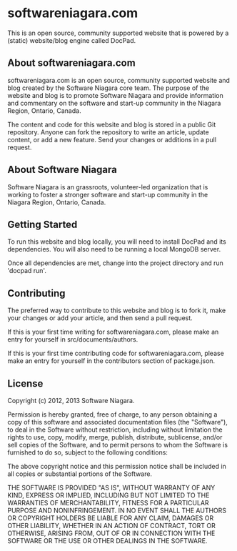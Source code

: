 softwareniagara.com
===================

This is an open source, community supported  website that is
powered by a (static) website/blog engine called DocPad.

## About softwareniagara.com

softwareniagara.com is an open source, community supported website
and blog created by the Software Niagara core team. The purpose of
the website and blog is to promote Software Niagara and provide 
information and commentary on the software and start-up community 
in the Niagara Region, Ontario, Canada.

The content and code for this website and blog is stored in a public
Git repository. Anyone can fork the repository to write an article, 
update content, or add a new feature. Send your changes or additions
in a pull request.

## About Software Niagara

Software Niagara is an grassroots, volunteer-led organization
that is working to foster a stronger software and start-up 
community in the Niagara Region, Ontario, Canada.

## Getting Started

To run this website and blog locally, you will need to install 
DocPad and its dependencies. You will also need to be running 
a local MongoDB server.

Once all dependencies are met, change into the project directory 
and run 'docpad run'. 

## Contributing

The preferred way to contribute to this website and blog is to fork it, 
make your changes or add your article, and then send a pull request.

If this is your first time writing for softwareniagara.com, please 
make an entry for yourself in src/documents/authors.

If this is your first time contributing code for softwareniagara.com, 
please make an entry for yourself in the contributors section of 
package.json.

## License

Copyright (c) 2012, 2013 Software Niagara.

Permission is hereby granted, free of charge, to any person obtaining a
copy of this software and associated documentation files (the "Software"),
to deal in the Software without restriction, including without limitation
the rights to use, copy, modify, merge, publish, distribute, sublicense,
and/or sell copies of the Software, and to permit persons to whom the
Software is furnished to do so, subject to the following conditions:

The above copyright notice and this permission notice shall be included
in all copies or substantial portions of the Software.

THE SOFTWARE IS PROVIDED "AS IS", WITHOUT WARRANTY OF ANY KIND, EXPRESS OR
IMPLIED, INCLUDING BUT NOT LIMITED TO THE WARRANTIES OF MERCHANTABILITY,
FITNESS FOR A PARTICULAR PURPOSE AND NONINFRINGEMENT. IN NO EVENT SHALL THE
AUTHORS OR COPYRIGHT HOLDERS BE LIABLE FOR ANY CLAIM, DAMAGES OR OTHER
LIABILITY, WHETHER IN AN ACTION OF CONTRACT, TORT OR OTHERWISE, ARISING FROM,
OUT OF OR IN CONNECTION WITH THE SOFTWARE OR THE USE OR OTHER DEALINGS IN THE
SOFTWARE.

